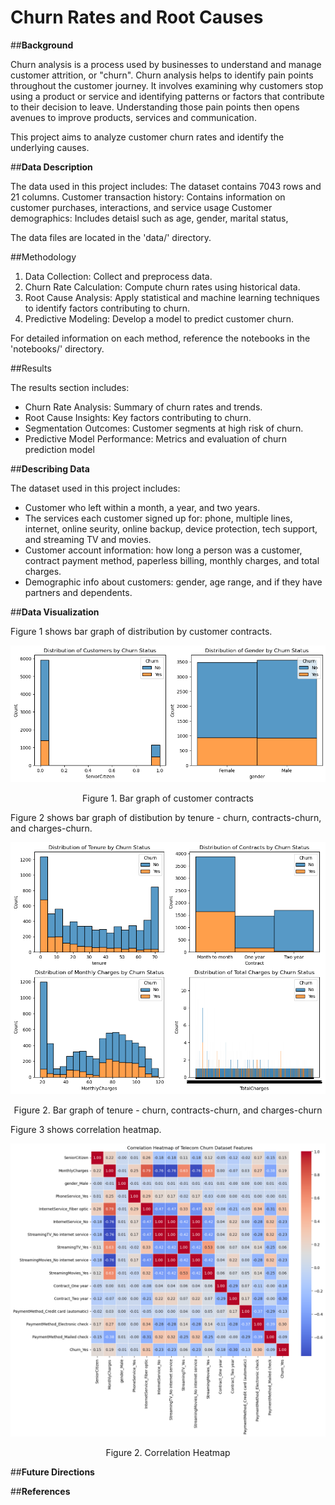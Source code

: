 # **Churn Rates and Root Causes**

##**Background**

Churn analysis is a process used by businesses to understand and manage customer attrition, or "churn".  Churn analysis helps to identify pain points throughout the customer journey.  It involves examining why customers stop using a product or service and identifying patterns or factors that contribute to their decision to leave.  Understanding those pain points then opens avenues to improve products, services and communication.

This project aims to analyze customer churn rates and identify the underlying causes.


##**Data Description**

The data used in this project includes:
The dataset contains 7043 rows and 21 columns.
Customer transaction history:  Contains information on customer purchases, interactions, and service usage
Customer demographics:  Includes detaisl such as age, gender, marital status, 


The data files are located in the 'data/' directory.


##Methodology

1. Data Collection:  Collect and preprocess data.
2. Churn Rate Calculation:  Compute churn rates using historical data.
3. Root Cause Analysis:  Apply statistical and machine learning techniques to identify factors contributing to churn.
4. Predictive Modeling:  Develop a model to predict customer churn.

For detailed information on each method, reference the notebooks in the 'notebooks/' directory.

##Results

The results section includes:

- Churn Rate Analysis:  Summary of churn rates and trends.
- Root Cause Insights:  Key factors contributing to churn.
- Segmentation Outcomes:  Customer segments at high risk of churn.
- Predictive Model Performance:  Metrics and evaluation of churn prediction model

##**Describing Data**

The dataset used in this project includes:

 - Customer who left within a month, a year, and two years.
 - The services each customer signed up for:  phone, multiple lines, internet, online seurity, online backup, device protection, tech support, and streaming TV and movies. 
 - Customer account information:  how long a person was a customer, contract payment method, paperless billing, monthly charges, and total charges. 
 - Demographic info about customers:  gender, age range, and if they have partners and dependents.

##**Data Visualization**

Figure 1 shows bar graph of distribution by customer contracts.

<p align="center">
    <img src="img/distribution_by_customers_contracts.png"/>
</p>

<p align="center">
    Figure 1.  Bar graph of customer contracts

</p>

Figure 2 shows bar graph of distibution by tenure - churn, contracts-churn, and charges-churn.

<p align="center">
    <img src="img/distribution_by_tenure_contracts_charges_churn.png"/>
</p>

<p align="center">
    Figure 2.  Bar graph of tenure - churn, contracts-churn, and charges-churn

</p>

Figure 3 shows correlation heatmap.

<p align="center">
    <img src="img/correlation_heatmap.png"/>
</p>

<p align="center">
    Figure 2.  Correlation Heatmap

</p>



##**Future Directions**

##**References**

